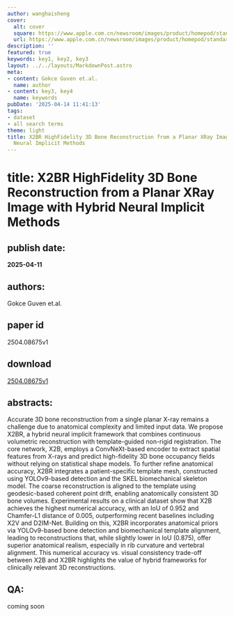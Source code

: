 ```yaml
---
author: wanghaisheng
cover:
  alt: cover
  square: https://www.apple.com.cn/newsroom/images/product/homepod/standard/Apple-HomePod-hero-230118_big.jpg.large_2x.jpg
  url: https://www.apple.com.cn/newsroom/images/product/homepod/standard/Apple-HomePod-hero-230118_big.jpg.large_2x.jpg
description: ''
featured: true
keywords: key1, key2, key3
layout: ../../layouts/MarkdownPost.astro
meta:
- content: Gokce Guven et.al.
  name: author
- content: key3, key4
  name: keywords
pubDate: '2025-04-14 11:41:13'
tags:
- dataset
- all search terms
theme: light
title: X2BR HighFidelity 3D Bone Reconstruction from a Planar XRay Image with Hybrid
  Neural Implicit Methods
---
```


# title: X2BR HighFidelity 3D Bone Reconstruction from a Planar XRay Image with Hybrid Neural Implicit Methods 
## publish date: 
**2025-04-11** 
## authors: 
  Gokce Guven et.al. 
## paper id
2504.08675v1
## download
[2504.08675v1](http://arxiv.org/abs/2504.08675v1)
## abstracts:
Accurate 3D bone reconstruction from a single planar X-ray remains a challenge due to anatomical complexity and limited input data. We propose X2BR, a hybrid neural implicit framework that combines continuous volumetric reconstruction with template-guided non-rigid registration. The core network, X2B, employs a ConvNeXt-based encoder to extract spatial features from X-rays and predict high-fidelity 3D bone occupancy fields without relying on statistical shape models. To further refine anatomical accuracy, X2BR integrates a patient-specific template mesh, constructed using YOLOv9-based detection and the SKEL biomechanical skeleton model. The coarse reconstruction is aligned to the template using geodesic-based coherent point drift, enabling anatomically consistent 3D bone volumes. Experimental results on a clinical dataset show that X2B achieves the highest numerical accuracy, with an IoU of 0.952 and Chamfer-L1 distance of 0.005, outperforming recent baselines including X2V and D2IM-Net. Building on this, X2BR incorporates anatomical priors via YOLOv9-based bone detection and biomechanical template alignment, leading to reconstructions that, while slightly lower in IoU (0.875), offer superior anatomical realism, especially in rib curvature and vertebral alignment. This numerical accuracy vs. visual consistency trade-off between X2B and X2BR highlights the value of hybrid frameworks for clinically relevant 3D reconstructions.
## QA:
coming soon
